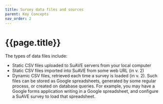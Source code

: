 ```yaml
---
title: Survey data files and sources
parent: Key Concepts
nav_order: 2
---
```


# {{page.title}}

The types of data files include:

- Static CSV files uploaded to SuAVE servers from your local computer
- Static CSV files imported into SuAVE from some web URL (in v. 2)
- Dynamic CSV files, retrieved each time a survey is loaded (in v. 2). Such files can be stored as Google spreadsheets, generated by some  regular process, or created on database queries. For example, you may  have a Google forms application writing in a Google spreadsheet, and  configure a SuAVE survey to load that spreadsheet.
